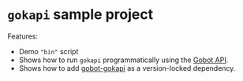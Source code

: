 # `gokapi` sample project

Features:

- Demo `"bin"` script
- Shows how to run `gokapi` programmatically using the [Gobot API](https://github.com/benallfree/gobot/tree/v1.0.0-alpha.34/docs/readme.md).
- Shows how to add [gobot-gokapi](https://www.npmjs.com/package/gobot-gokapi) as a version-locked dependency.
